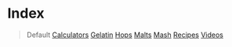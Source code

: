 <!-- TITLE: Tardigrade Beer -->
# Index
> Default
[Calculators](calculators)
[Gelatin](gelatin)
[Hops](hops-wheel)
[Malts](malts)
[Mash](mash-temperature)
[Recipes](recipes)
[Videos](videos)